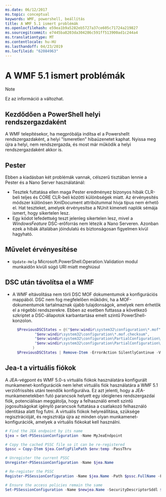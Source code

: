 ```yaml
---
ms.date: 06/12/2017
ms.topic: conceptual
keywords: WMF, powershell, beállítás
title: A WMF 5.1 ismert problémák
ms.openlocfilehash: e59ea1b9a5282eb5727a37ce605c71724a219827
ms.sourcegitcommit: e7445ba8203da304286c591ff513900ad1c244a4
ms.translationtype: MT
ms.contentlocale: hu-HU
ms.lasthandoff: 04/23/2019
ms.locfileid: "62084963"
---
```

# <a name="known-issues-in-wmf-51"></a>A WMF 5.1 ismert problémák

> [!Note]
> Ez az információ a változhat.

## <a name="starting-powershell-shortcut-as-administrator"></a>Kezdődően a PowerShell helyi rendszergazdaként

A WMF telepítésekor, ha megpróbálja indítsa el a Powershellt rendszergazdaként, a helyi "Ismeretlen" hibaüzenetet kaphat.
Nyissa meg újra a helyi, nem rendszergazda, és most már működik a helyi rendszergazdaként akkor is.

## <a name="pester"></a>Pester

Ebben a kiadásban két problémák vannak, célszerű tisztában lennie a Pester és a Nano Server használatánál:

- Tesztek futtatása ellen maga Pester eredményez bizonyos hibák CLR-beli teljes és CORE CLR-beli közötti különbségek miatt. Az érvényesítés módszer különösen XmlDocument attribútummal hívja típus nem érhető el. Hat teszteket, amelyek érvényesítse a NUnit kimeneti naplók sémája ismert, hogy sikertelen lesz.
- Egy kódot lefedettség teszt jelenleg sikertelen lesz, mivel a *WindowsFeature* DSC-erőforrás nem létezik a Nano Serveren. Azonban ezek a hibák általában jóindulatú és biztonságosan figyelmen kívül hagyható.

## <a name="operation-validation"></a>Művelet érvényesítése

- `Update-Help` Microsoft.PowerShell.Operation.Validation modul munkaidőn kívüli súgó URI miatt meghiúsul

## <a name="dsc-after-uninstall-wmf"></a>DSC után távolítsa el a WMF

- A WMF eltávolítása nem törli DSC MOF dokumentumok a konfigurációs mappából. DSC nem fog megfelelően működni, ha a MOF-dokumentumok tartalmaznak újabb tulajdonságok, amelyek nem érhetők el a régebbi rendszerekre. Ebben az esetben futtassa a következő szkriptet a DSC-állapotok karbantartása emelt szintű PowerShell-konzolon.

  ```powershell
    $PreviousDSCStates = @("$env:windir\system32\configuration\*.mof",
            "$env:windir\system32\configuration\*.mof.checksum",
            "$env:windir\system32\configuration\PartialConfiguration\*.mof",
            "$env:windir\system32\configuration\PartialConfiguration\*.mof.checksum"
           )
    $PreviousDSCStates | Remove-Item -ErrorAction SilentlyContinue -Verbose
  ```

## <a name="jea-virtual-accounts"></a>Jea-t a virtuális fiókok

A JEA-végpont és WMF 5.0-s virtuális fiókok használatára konfigurált munkamenet-konfigurációk nem lehet virtuális fiók használatára a WMF 5.1 verziófrissítés utáni teendők konfigurálva.
Ez azt jelenti, hogy a JEA-munkamenetekben futó parancsok helyett egy ideiglenes rendszergazdai fiók, potenciálisan meggátolja, hogy a felhasználó emelt szintű jogosultságokat igénylő parancsok futtatása a csatlakozó felhasználó identitása alatt fog futni.
A virtuális fiókok helyreállítása, szüksége regisztrációját, és regisztrálja újra az minden olyan munkamenet-konfigurációk, amelyek a virtuális fiókokat kell használni.

```powershell
# Find the JEA endpoint by its name
$jea = Get-PSSessionConfiguration -Name MyJeaEndpoint

# Copy the cached PSSC file so it can be re-registered
$pssc = Copy-Item $jea.ConfigFilePath $env:temp -PassThru

# Unregister the current PSSC
Unregister-PSSessionConfiguration -Name $jea.Name

# Re-register the PSSC
Register-PSSessionConfiguration -Name $jea.Name -Path $pssc.FullName -Force

# Ensure the access policies remain the same
Set-PSSessionConfiguration -Name $newjea.Name -SecurityDescriptorSddl $jea.SecurityDescriptorSddl
```